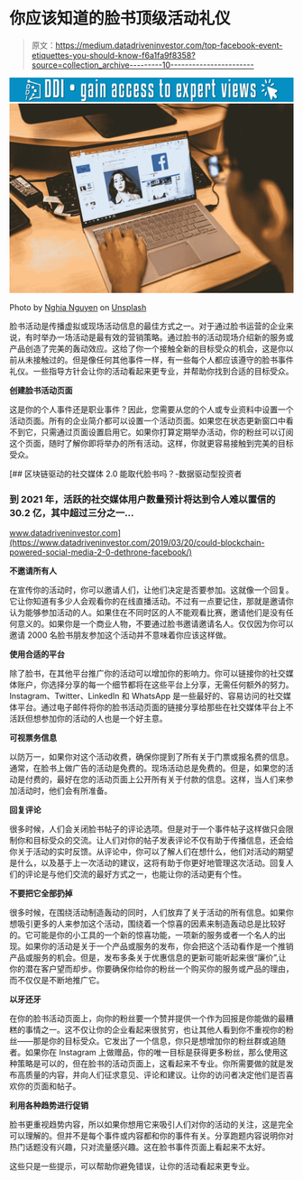 # 你应该知道的脸书顶级活动礼仪

> 原文：<https://medium.datadriveninvestor.com/top-facebook-event-etiquettes-you-should-know-f6a1fa9f8358?source=collection_archive---------10----------------------->

[![](img/ef5b797995ffe400b4288219bf24b8f2.png)](http://www.track.datadriveninvestor.com/1B9E)![](img/0d5be5390b288ae69e996026b48cbc73.png)

Photo by [Nghia Nguyen](https://unsplash.com/@nghiaagent?utm_source=medium&utm_medium=referral) on [Unsplash](https://unsplash.com?utm_source=medium&utm_medium=referral)

脸书活动是传播虚拟或现场活动信息的最佳方式之一。对于通过脸书运营的企业来说，有时举办一场活动是最有效的营销策略。通过脸书的活动现场介绍新的服务或产品创造了完美的轰动效应。这给了你一个接触全新的目标受众的机会，这是你以前从未接触过的。但是像任何其他事件一样，有一些每个人都应该遵守的脸书事件礼仪。一些指导方针会让你的活动看起来更专业，并帮助你找到合适的目标受众。

**创建脸书活动页面**

这是你的个人事件还是职业事件？因此，您需要从您的个人或专业资料中设置一个活动页面。所有的企业简介都可以设置一个活动页面。如果您在状态更新窗口中看不到它，只需通过页面设置启用它。如果你打算定期举办活动，你的粉丝可以订阅这个页面，随时了解你即将举办的所有活动。这样，你就更容易接触到完美的目标受众。

[](https://www.datadriveninvestor.com/2019/03/20/could-blockchain-powered-social-media-2-0-dethrone-facebook/) [## 区块链驱动的社交媒体 2.0 能取代脸书吗？-数据驱动型投资者

### 到 2021 年，活跃的社交媒体用户数量预计将达到令人难以置信的 30.2 亿，其中超过三分之一…

www.datadriveninvestor.com](https://www.datadriveninvestor.com/2019/03/20/could-blockchain-powered-social-media-2-0-dethrone-facebook/) 

**不邀请所有人**

在宣传你的活动时，你可以邀请人们，让他们决定是否要参加。这就像一个回复。它让你知道有多少人会观看你的在线直播活动。不过有一点要记住，那就是邀请你认为能够参加活动的人。如果住在不同时区的人不能观看比赛，邀请他们是没有任何意义的。如果你是一个商业人物，不要通过脸书邀请邀请名人。仅仅因为你可以邀请 2000 名脸书朋友参加这个活动并不意味着你应该这样做。

**使用合适的平台**

除了脸书，在其他平台推广你的活动可以增加你的影响力。你可以链接你的社交媒体账户，你选择分享的每一个细节都将在这些平台上分享，无需任何额外的努力。Instagram、Twitter、LinkedIn 和 WhatsApp 是一些最好的、容易访问的社交媒体平台。通过电子邮件将你的脸书活动页面的链接分享给那些在社交媒体平台上不活跃但想参加你的活动的人也是一个好主意。

**可视票务信息**

以防万一，如果你对这个活动收费，确保你提到了所有关于门票或报名费的信息。通常，在脸书上做广告的活动是免费的。现场活动总是免费的。但是，如果您的活动是付费的，最好在您的活动页面上公开所有关于付款的信息。这样，当人们来参加活动时，他们会有所准备。

**回复评论**

很多时候，人们会关闭脸书帖子的评论选项。但是对于一个事件帖子这样做只会限制你和目标受众的交流。让人们对你的帖子发表评论不仅有助于传播信息，还会给你关于活动的实时反馈。从评论中，你可以了解人们在想什么，他们对活动的期望是什么，以及基于上一次活动的建议，这将有助于你更好地管理这次活动。回复人们的评论是与他们交流的最好方式之一，也能让你的活动更有个性。

**不要把它全部扔掉**

很多时候，在围绕活动制造轰动的同时，人们放弃了关于活动的所有信息。如果你想吸引更多的人来参加这个活动，围绕着一个惊喜的因素来制造轰动总是比较好的。它可能是你的小工具的一个新的惊喜功能，一项新的服务或者一个名人的出现。如果你的活动是关于一个产品或服务的发布，你会把这个活动看作是一个推销产品或服务的机会。但是，发布多条关于优惠信息的更新可能听起来很“廉价”,让你的潜在客户望而却步。你要确保你给你的粉丝一个购买你的服务或产品的理由，而不仅仅是不断地推广它。

**以牙还牙**

在你的脸书活动页面上，向你的粉丝要一个赞并提供一个作为回报是你能做的最糟糕的事情之一。这不仅让你的企业看起来很贫穷，也让其他人看到你不重视你的粉丝——那是你的目标受众。它发出了一个信息，你只是想增加你的粉丝群或追随者。如果你在 Instagram 上做赠品，你的唯一目标是获得更多粉丝，那么使用这种策略是可以的，但在脸书的活动页面上，这看起来不专业。你所需要做的就是发布高质量的内容，并向人们征求意见、评论和建议。让你的访问者决定他们是否喜欢你的页面和帖子。

**利用各种趋势进行促销**

脸书更重视趋势内容，所以如果你想用它来吸引人们对你的活动的关注，这是完全可以理解的。但并不是每个事件或内容都和你的事件有关。分享跑题内容说明你对热门话题没有兴趣，只对流量感兴趣。这在脸书事件页面上看起来不太好。

这些只是一些提示，可以帮助你避免错误，让你的活动看起来更专业。